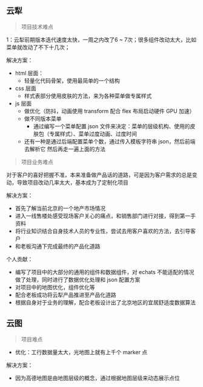 ## 云犁

> 项目技术难点

1：云犁前期版本迭代速度太快，一周之内改了6 ~ 7次；很多组件改动太大，比如菜单就改动了不下十几次；

解决方案：

- html 层面：
    - 轻量化代码骨架，使用最简单的一个结构
- css 层面
    - 样式表部分使用皮肤的方法，来为各种菜单做专属样式
- js 层面
    - 做优化（防抖，动画使用 transform 配合 flex 布局启动硬件 GPU 加速）
    - 做不同版本菜单
        - 通过编写一个菜单配置 json 文件来决定：菜单的层级机构、使用的皮肤包（专属样式）、菜单过度动画、过度时间
    - 还有一种是通过后端配置菜单个数，通过传入模板字符串 json，然后前端去解析它 然后再走一遍上面的方法

> 项目业务难点

对于客户的喜好把握不准，本来准备做产品话的道路，可是因为客户需求的总是变动，导致项目改动几率太大，基本成为了定制化项目

解决方案：

- 首先了解当前北京的一个地产市场情况
- 进入一线售楼处感受现场客户关心的痛点，和销售部门进行对接，得到第一手资料
- 将行业知识结合自身技术人员的专业性，尝试去用客户喜欢的方法，去引导客户
- 和老板沟通下完成最终的产品化道路

个人贡献：

- 编写了项目中的大部分的通用的组件和数据组件，对 echats 不能适配的情况做了处理，同时进行了数据优化处理和 json 配置方案
- 对项目中的地图优化，组件优化等
- 配合老板成功将云犁产品推进至产品化道路
- 根据自身对于业务的理解，配合老板设计出了北京地区的宜居舒适度数据算法

## 云图

> 项目难点

- 优化：工行数据量太大，光地图上就有上千个 marker 点

解决方案：

- 因为高德地图是由地图层级的概念，通过根据地图层级来动态展示点位